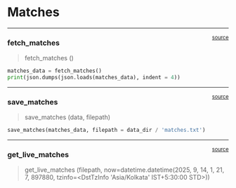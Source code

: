 # Matches


<!-- WARNING: THIS FILE WAS AUTOGENERATED! DO NOT EDIT! -->

------------------------------------------------------------------------

<a
href="https://github.com/football-kowshik/indian-super-league/blob/main/indian_super_league/matches.py#L21"
target="_blank" style="float:right; font-size:smaller">source</a>

### fetch_matches

>  fetch_matches ()

``` python
matches_data = fetch_matches()
print(json.dumps(json.loads(matches_data), indent = 4))
```

------------------------------------------------------------------------

<a
href="https://github.com/football-kowshik/indian-super-league/blob/main/indian_super_league/matches.py#L36"
target="_blank" style="float:right; font-size:smaller">source</a>

### save_matches

>  save_matches (data, filepath)

``` python
save_matches(matches_data, filepath = data_dir / 'matches.txt')
```

------------------------------------------------------------------------

<a
href="https://github.com/football-kowshik/indian-super-league/blob/main/indian_super_league/matches.py#L43"
target="_blank" style="float:right; font-size:smaller">source</a>

### get_live_matches

>  get_live_matches (filepath, now=datetime.datetime(2025, 9, 14, 1, 21, 7,
>                        897880, tzinfo=<DstTzInfo 'Asia/Kolkata' IST+5:30:00
>                        STD>))

